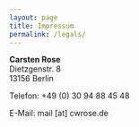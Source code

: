 ```yaml
---
layout: page
title: Impressum
permalink: /legals/
---
```


**Carsten Rose**<br />
Dietzgenstr. 8<br />
13156 Berlin

Telefon: +49 (0) 30 94 88 45 48

E-Mail: mail [at] cwrose.de
